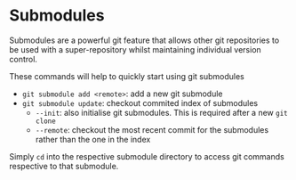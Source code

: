# Submodules

Submodules are a powerful git feature that allows other git repositories to be used with a super-repository whilst maintaining individual version control.

These commands will help to quickly start using git submodules

* `git submodule add <remote>`: add a new git submodule
* `git submodule update`: checkout commited index of submodules
    * `--init`: also initialise git submodules. This is required after a new `git clone`
    * `--remote`: checkout the most recent commit for the submodules rather than the one in the index

Simply `cd` into the respective submodule directory to access git commands respective to that submodule.
